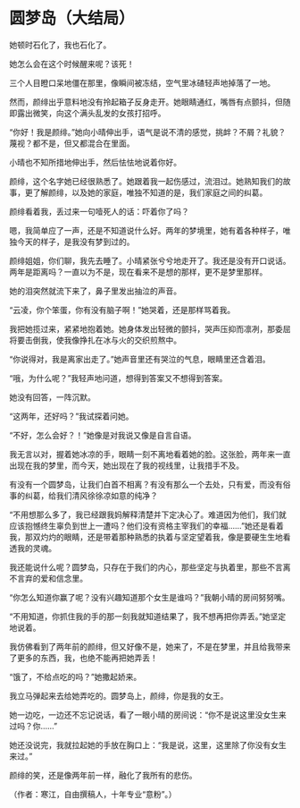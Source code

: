# 圆梦岛（大结局）

她顿时石化了，我也石化了。

她怎么会在这个时候醒来呢？该死！

三个人目瞪口呆地僵在那里，像瞬间被冻结，空气里冰碴轻声地掉落了一地。

然而，颜绯出乎意料地没有拎起箱子反身走开。她眼睛通红，嘴唇有点颤抖，但随即露出微笑，向这个满头乱发的女孩打招呼。

“你好！我是颜绯。”她向小晴伸出手，语气是说不清的感觉，挑衅？不屑？礼貌？蔑视？都不是，但又都混合在里面。

小晴也不知所措地伸出手，然后怯怯地说着你好。

颜绯，这个名字她已经很熟悉了。她跟着我一起伤感过，流泪过。她熟知我们的故事，更了解颜绯，以及她的家庭，唯独不知道的是，我们家庭之间的纠葛。

颜绯看着我，丢过来一句噎死人的话：吓着你了吗？

嗯，我简单应了一声，还是不知道说什么好。两年的梦境里，她有着各种样子，唯独今天的样子，是我没有梦到过的。

颜绯姐姐，你们聊，我先去睡了。小晴紧张兮兮地走开了。我还是没有开口说话。两年是距离吗？一直以为不是，现在看来不是想的那样，更不是梦里那样。

她的泪突然就流下来了，鼻子里发出抽泣的声音。

“云凌，你个笨蛋，你有没有脑子啊！”她哭着，还是那样骂着我。

我把她揽过来，紧紧地抱着她。她身体发出轻微的颤抖，哭声压抑而凛冽，那委屈将要击倒我，使我像挣扎在冰与火的交织煎熬中。

“你说得对，我是离家出走了。”她声音里还有哭泣的气息，眼睛里还含着泪。

“哦，为什么呢？”我轻声地问道，想得到答案又不想得到答案。

她没有回答，一阵沉默。

“这两年，还好吗？”我试探着问她。

“不好，怎么会好？！”她像是对我说又像是自言自语。

我无言以对，握着她冰凉的手，眼睛一刻不离地看着她的脸。这张脸，两年来一直出现在我的梦里，而今天，她出现在了我的视线里，让我措手不及。

有没有一个圆梦岛，让我们白首不相离？有没有那么一个去处，只有爱，而没有俗事的纠葛，给我们清风徐徐凉如意的纯净？

“不用想那么多了，我已经跟我妈解释清楚并下定决心了。难道因为他们，我们就应该抱憾终生辜负到世上一遭吗？他们没有资格主宰我们的幸福……”她还是看着我，那双灼灼的眼睛，还是带着那种熟悉的执着与坚定望着我，像是要硬生生地看透我的灵魂。

我还能说什么呢？圆梦岛，只存在于我们的内心，那些坚定与执着里，那些不言离不言弃的爱和信念里。

“你怎么知道你赢了呢？没有兴趣知道那个女生是谁吗？”我朝小晴的房间努努嘴。

“不用知道，你抓住我的手的那一刻我就知道结果了，我不想再把你弄丢。”她坚定地说着。

我仿佛看到了两年前的颜绯，但又好像不是，她来了，不是在梦里，并且给我带来了更多的东西，我，也绝不能再把她弄丢！

“饿了，不给点吃的吗？”她撒起娇来。

我立马弹起来去给她弄吃的。圆梦岛上，颜绯，你是我的女王。

她一边吃，一边还不忘记说话，看了一眼小晴的房间说：“你不是说这里没女生来过吗？你……”

她还没说完，我就拉起她的手放在胸口上：“我是说，这里，这里除了你没有女生来过。”

颜绯的笑，还是像两年前一样，融化了我所有的悲伤。

（作者：寒江，自由撰稿人，十年专业“意粉”。）